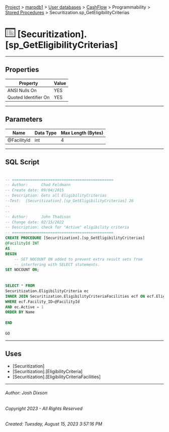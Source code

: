 #### 

[Project](../../../../../index.md) > [marpdb1](../../../../index.md) > [User databases](../../../index.md) > [CashFlow](../../index.md) > Programmability > [Stored Procedures](Stored_Procedures.md) > Securitization.sp_GetEligibilityCriterias

# ![Stored Procedures](../../../../../Images/StoredProcedure32.png) [Securitization].[sp_GetEligibilityCriterias]

---

## <a name="#properties"></a>Properties

| Property | Value |
|---|---|
| ANSI Nulls On | YES |
| Quoted Identifier On | YES |


---

## <a name="#parameters"></a>Parameters

| Name | Data Type | Max Length (Bytes) |
|---|---|---|
| @FacilityId | int | 4 |


---

## <a name="#sqlscript"></a>SQL Script

```sql

-- =============================================
-- Author:		Chad Feldmann
-- Create date: 09/04/2015
-- Description:	Gets all EligibilityCriterias
--Test:  [Securitization].[sp_GetEligibilityCriterias] 26
--
--
-- Author:		John Thadison
-- Change date: 02/15/2022
-- Description:	check for "Active" eligibility criteria
-- =============================================
CREATE PROCEDURE [Securitization].[sp_GetEligibilityCriterias]
@FacilityId INT
AS
BEGIN
	-- SET NOCOUNT ON added to prevent extra result sets from
	-- interfering with SELECT statements.
SET NOCOUNT ON;


SELECT * FROM
Securitization.EligibilityCriteria ec
INNER JOIN Securitization.EligibilityCriteriaFacilities ecf ON ecf.EligibilityCriteria_ID = ec.ID
WHERE ecf.Facility_ID=@FacilityId
AND ec.Active = 1
ORDER BY Name

END

GO

```


---

## <a name="#uses"></a>Uses

* [Securitization]
* [Securitization].[EligibilityCriteria]
* [Securitization].[EligibilityCriteriaFacilities]


---

###### Author:  Josh Dixson

###### Copyright 2023 - All Rights Reserved

###### Created: Tuesday, August 15, 2023 3:57:16 PM

